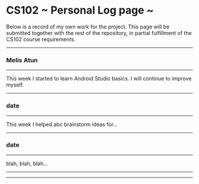 # CS102 ~ Personal Log page ~

Below is a record of my own work for the project. This page will be submitted together with the rest of the repository, in partial fulfillment of the CS102 course requirements.

****
### Melis Atun
**** 
This week I started to learn Android Studio basics. I will continue to improve myself. 

****
### date
****
This week I helped abc brainstorm ideas for...

****
### date
****
blah, blah, blah...

****
****
